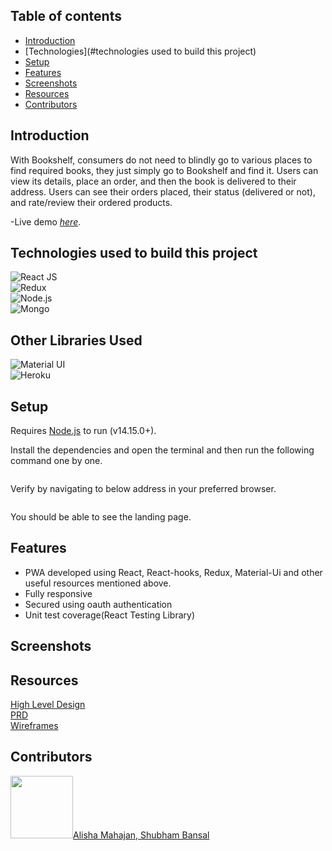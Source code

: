 ## Table of contents

- [Introduction](#introduction)
- [Technologies](#technologies used to build this project)
- [Setup](#setup)
- [Features](#features)
- [Screenshots](#screenshots)
- [Resources](#resources)
- [Contributors](#contributors)

## Introduction

With Bookshelf, consumers do not need to blindly go to various places to find required books, they just simply go to Bookshelf and find it. Users can view its details, place an order, and then the book is delivered to their address. Users can see their orders placed, their status (delivered or not), and rate/review their ordered products.

-Live demo [_here_]().

## Technologies used to build this project

![React JS](https://img.shields.io/badge/React-20232A?style=for-the-badge&logo=react&logoColor=61DAFB)\
![Redux](https://img.shields.io/badge/Redux-593D88?style=for-the-badge&logo=redux&logoColor=white)\
![Node.js](https://img.shields.io/badge/Nodejs-green?style=for-the-badge&logo=nodedotjs&logoColor=white)\
![Mongo](https://img.shields.io/badge/MongoDB-4EA94B?style=for-the-badge&logo=mongodb&logoColor=white)

## Other Libraries Used

![Material UI](https://img.shields.io/badge/Material--UI-0081CB?style=for-the-badge&logo=material-ui&logoColor=white)\
![Heroku](https://img.shields.io/badge/Heroku-blueviolet?style=for-the-badge&logo=heroku&logoColor=white)

## Setup

Requires [Node.js](https://nodejs.org/) to run (v14.15.0+).

Install the dependencies and open the terminal and then run the following command one by one.

```sh

```

Verify by navigating to below address in your preferred browser.

```sh

```

You should be able to see the landing page.

## Features

- PWA developed using React, React-hooks, Redux, Material-Ui and other useful resources mentioned above.
- Fully responsive
- Secured using oauth authentication
- Unit test coverage(React Testing Library)

## Screenshots



## Resources

<a href="">High Level Design</a>\
<a href=""> PRD </a>\
<a href=""> Wireframes</a>

## Contributors

<a href="https://github.com/iamkishorp"><img src="" width="100px;" alt=""/>Alisha Mahajan, Shubham Bansal</a>
